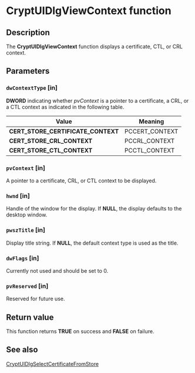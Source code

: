 # CryptUIDlgViewContext function

## Description

The **CryptUIDlgViewContext** function displays a certificate, CTL, or CRL context.

## Parameters

### `dwContextType` [in]

**DWORD** indicating whether *pvContext* is a pointer to a certificate, a CRL, or a CTL context as indicated in the following table.

| Value | Meaning |
| --- | --- |
| **CERT_STORE_CERTIFICATE_CONTEXT** | PCCERT_CONTEXT |
| **CERT_STORE_CRL_CONTEXT** | PCCRL_CONTEXT |
| **CERT_STORE_CTL_CONTEXT** | PCCTL_CONTEXT |

### `pvContext` [in]

A pointer to a certificate, CRL, or CTL context to be displayed.

### `hwnd` [in]

Handle of the window for the display. If **NULL**, the display defaults to the desktop window.

### `pwszTitle` [in]

Display title string. If **NULL**, the default context type is used as the title.

### `dwFlags` [in]

Currently not used and should be set to 0.

### `pvReserved` [in]

Reserved for future use.

## Return value

This function returns **TRUE** on success and **FALSE** on failure.

## See also

[CryptUIDlgSelectCertificateFromStore](https://learn.microsoft.com/windows/desktop/api/cryptuiapi/nf-cryptuiapi-cryptuidlgselectcertificatefromstore)